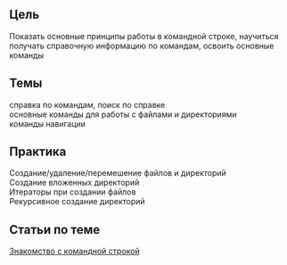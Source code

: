 ## Цель
Показать основные принципы работы в командной строке, научиться получать справочную информацию по командам, освоить основные команды

## Темы
справка по командам, поиск по справке  
основные команды для работы с файлами и директориями  
команды навигации  

## Практика 
Создание/удаление/перемешение файлов и директорий  
Создание вложенных директорий  
Итераторы при создании файлов  
Рекурсивное создание директорий  

## Статьи по теме
[Знакомство с командной строкой](https://tutorial.djangogirls.org/ru/intro_to_command_line/)
